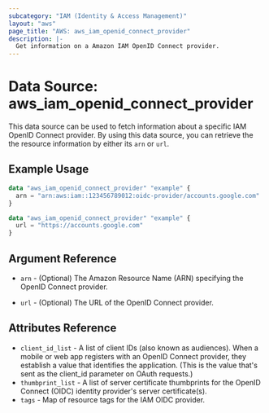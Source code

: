 ```yaml
---
subcategory: "IAM (Identity & Access Management)"
layout: "aws"
page_title: "AWS: aws_iam_openid_connect_provider"
description: |-
  Get information on a Amazon IAM OpenID Connect provider.
---
```


# Data Source: aws_iam_openid_connect_provider

This data source can be used to fetch information about a specific
IAM OpenID Connect provider. By using this data source, you can retrieve the
the resource information by either its `arn` or `url`.

## Example Usage

```terraform
data "aws_iam_openid_connect_provider" "example" {
  arn = "arn:aws:iam::123456789012:oidc-provider/accounts.google.com"
}
```

```terraform
data "aws_iam_openid_connect_provider" "example" {
  url = "https://accounts.google.com"
}
```

## Argument Reference

* `arn` - (Optional) The Amazon Resource Name (ARN) specifying the OpenID Connect provider.

* `url` - (Optional) The URL of the OpenID Connect provider.

## Attributes Reference

* `client_id_list` - A list of client IDs (also known as audiences). When a mobile or web app registers with an OpenID Connect provider, they establish a value that identifies the application. (This is the value that's sent as the client_id parameter on OAuth requests.)
* `thumbprint_list` - A list of server certificate thumbprints for the OpenID Connect (OIDC) identity provider's server certificate(s).
* `tags` - Map of resource tags for the IAM OIDC provider.
